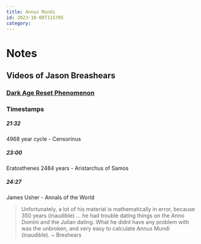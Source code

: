 ```yaml
---
title: Annus Mundi
id: 2023-10-08T115705
category: 
---
```


# Notes
## Videos of Jason Breashears
### [Dark Age Reset Phenomenon](https://www.youtube.com/watch?v=vnN9Fod6EpU)
### Timestamps
##### 21:32
4968 year cycle - Censorinus
##### 23:00
Eratosthenes
2484 years - Aristarchus of Samos
##### 24:27
James Usher - Annals of the World
> Unfortunately, a lot of his material is mathematically in error, because 350 years (inaudible) ... he had trouble dating things on the Anno Domini and the Julian dating. What he didnt have any problem with was the unbroken, and very easy to calculate Annus Mundi (inaudible).
~ Breshears

